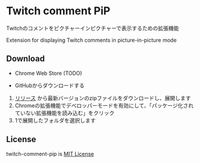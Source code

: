 # Twitch comment PiP

Twitchのコメントをピクチャーインピクチャーで表示するための拡張機能

Extension for displaying Twitch comments in picture-in-picture mode

## Download

- Chrome Web Store (TODO)

- GitHubからダウンロードする

1. [リリース](https://github.com/m1m0zzz/twitch-comment-pip/releases) から最新バージョンのzipファイルをダウンロードし、展開します
2. Chromeの拡張機能でデベロッパーモードを有効にして、「パッケージ化されていない拡張機能を読み込む」をクリック
3. 1で展開したフォルダを選択します

## License

twitch-comment-pip is [MIT License](./LICENSE)
